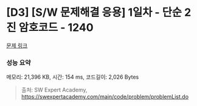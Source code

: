 # [D3] [S/W 문제해결 응용] 1일차 - 단순 2진 암호코드 - 1240 

[문제 링크](https://swexpertacademy.com/main/code/problem/problemDetail.do?contestProbId=AV15FZuqAL4CFAYD) 

### 성능 요약

메모리: 21,396 KB, 시간: 154 ms, 코드길이: 2,026 Bytes



> 출처: SW Expert Academy, https://swexpertacademy.com/main/code/problem/problemList.do